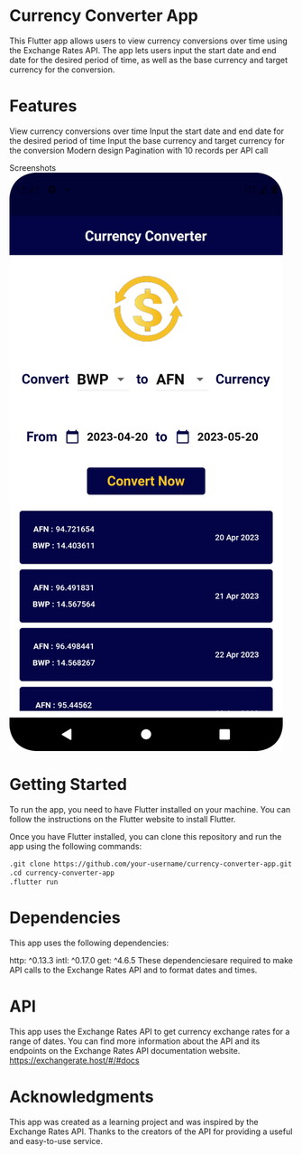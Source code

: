 # Currency Converter App
This Flutter app allows users to view currency conversions over time using the Exchange Rates API. The app lets users input the start date and end date for the desired period of time, as well as the base currency and target currency for the conversion.

# Features
View currency conversions over time
Input the start date and end date for the desired period of time
Input the base currency and target currency for the conversion
Modern design
Pagination with 10 records per API call

Screenshots
![app_screen](https://github.com/shalabym970/currencies_conversion/blob/master/assets/images/app_screen.png)

# Getting Started
To run the app, you need to have Flutter installed on your machine. You can follow the instructions on the Flutter website to install Flutter.

Once you have Flutter installed, you can clone this repository and run the app using the following commands:

    .git clone https://github.com/your-username/currency-converter-app.git
    .cd currency-converter-app
    .flutter run


# Dependencies
This app uses the following dependencies:

http: ^0.13.3
intl: ^0.17.0
get: ^4.6.5
These dependenciesare required to make API calls to the Exchange Rates API and to format dates and times.

# API
This app uses the Exchange Rates API to get currency exchange rates for a range of dates. You can find more information about the API and its endpoints on the Exchange Rates API documentation website.
https://exchangerate.host/#/#docs

# Acknowledgments
This app was created as a learning project and was inspired by the Exchange Rates API. Thanks to the creators of the API for providing a useful and easy-to-use service.

